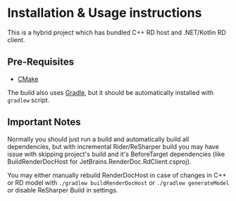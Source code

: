 # Installation & Usage instructions

This is a hybrid project which has bundled C++ RD host and .NET/Kotlin RD client. 

## Pre-Requisites

* [CMake](https://cmake.org/)

The build also uses [Gradle](https://gradle.org/), but it should be automatically installed with `gradlew` script.

## Important Notes

Normally you should just run a build and automatically build all dependencies, but with incremental Rider/ReSharper build you 
may have issue with skipping project's build and it's BeforeTarget dependencies (like BuildRenderDocHost for JetBrains.RenderDoc.RdClient.csproj).

You may either manually rebuild RenderDocHost in case of changes in C++ or RD model with `./gradlew buildRenderDocHost` or `./gradlew generateModel`
or disable ReSharper Build in settings.